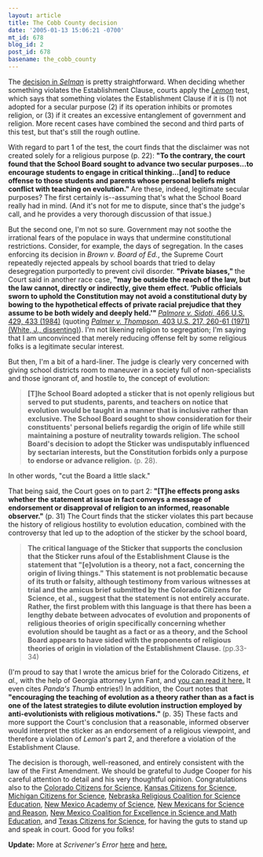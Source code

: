 ```yaml
---
layout: article
title: The Cobb County decision
date: '2005-01-13 15:06:21 -0700'
mt_id: 678
blog_id: 2
post_id: 678
basename: the_cobb_county
---
```

The <a href="http://www.gand.uscourts.gov/documents/02cv2325ord.pdf">decision in <i>Selman</a> </i>is pretty straightforward. When deciding whether something violates the Establishment Clause, courts apply the <i><a href="http://caselaw.lp.findlaw.com/scripts/getcase.pl?court=us&vol=403&invol=602#613">Lemon</a> </i>test, which says that something violates the Establishment Clause if it is (1) not adopted for a secular purpose (2) if its operation inhibits or promotes religion, or (3) if it creates an excessive entanglement of government and religion. More recent cases have combined the second and third parts of this test, but that's still the rough outline.

<!--more-->

With regard to part 1 of the test, the court finds that the disclaimer was not created solely for a religious purpose (p. 22): <b>"To the contrary, the court found that the School Board sought to advance two secular purposes...to encourage students to engage in critical thinking...[and] to reduce offense to those students and parents whose personal beliefs might conflict with teaching on evolution." </b>Are these, indeed, legitimate secular purposes? The first certainly is--assuming that's what the School Board really had in mind. (And it's not for me to dispute, since that's the judge's call, and he provides a very thorough discussion of that issue.) 

But the second one, I'm not so sure. Government may not soothe the irrational fears of the populace in ways that undermine constitutional restrictions. Consider, for example, the days of segregation. In the cases enforcing its decision in <i>Brown v. Board of Ed.</i>, the Supreme Court repeatedly rejected appeals by school boards that tried to delay desegregation purportedly to prevent civil disorder. <b>"Private biases," </b>the Court said in another race case,<b> "may be outside the reach of the law, but the law cannot, directly or indirectly, give them effect. ‘Public officials sworn to uphold the Constitution may not avoid a constitutional duty by bowing to the hypothetical effects of private racial prejudice that they assume to be both widely and deeply held.'" </b><i><a href="http://caselaw.lp.findlaw.com/scripts/getcase.pl?court=us&vol=466&invol=429#433">Palmore v. Sidoti</i>, 466 U.S. 429, 433 (1984)</a> (quoting<i> <a href="http://caselaw.lp.findlaw.com/scripts/getcase.pl?court=us&vol=403&invol=217#261">Palmer v. Thompson</i>, 403 U.S. 217, 260-61 (1971) (White, J., dissenting)</a>). I'm not likening religion to segregation; I'm saying that I am unconvinced that merely reducing offense felt by some religious folks is a legitimate secular interest.

But then, I'm a bit of a hard-liner. The judge is clearly very concerned with giving school districts room to maneuver in a society full of non-specialists and those ignorant of, and hostile to, the concept of evolution:<blockquote><b>[T]he School Board adopted a sticker that is not openly religious but served to put students, parents, and teachers on notice that evolution would be taught in a manner that is inclusive rather than exclusive. The School Board sought to show consideration for their constituents' personal beliefs regardig the origin of life while still maintaining a posture of neutrality towards religion. The school Board's decision to adopt the Sticker was undisputably influenced by sectarian interests, but the Constitution forbids only a purpose to endorse or advance religion.</b> (p. 28).</blockquote>

In other words, "cut the Board a little slack."

That being said, the Court goes on to part 2: <b>"[T]he effects prong asks whether the statement at issue in fact conveys a message of endorsement or disapproval of religion to an informed, reasonable observer." </b>(p. 31) The Court finds that the sticker violates this part because the history of religious hostility to evolution education, combined with the controversy that led up to the adoption of the sticker by the school board,<blockquote><b>The critical language of the Sticker that supports the conclusion that the Sticker runs afoul of the Establishment Clause is the statement that "[e]volution is a theory, not a fact, concerning the origin of living things." This statement is not problematic because of its truth or falsity, although testimony from various witnesses at trial and the amicus brief submitted by the Colorado Citizens for Science, et al., suggest that the statement is not entirely accurate. Rather, the first problem with this language is that there has been a lengthy debate between advocates of evolution and proponents of religious theories of origin specifically concerning whether evolution should be taught as a fact or as a theory, and the School Board appears to have sided with the proponents of religious theories of origin in violation of the Establishment Clause. </b> (pp.33-34)</blockquote>

(I'm proud to say that I wrote the amicus brief for the Colorado Citizens, <i>et al., </i> with the help of Georgia attorney Lynn Fant, and <a href="http://www.pandasthumb.org/pt-archives/COBB COUNTY AMICUS.pdf">you can read it here.</a> It even cites <i>Panda's Thumb </i>entries!) In addition, the Court notes that <b>"encouraging the teaching of evolution as a theory rather than as a fact is one of the latest strategies to dilute evolution instruction employed by anti-evolutionists with religious motivations." </b>(p. 35) These facts and more support the Court's conclusion that a reasonable, informed observer would interpret the sticker as an endorsement of a religious viewpoint, and therefore a violation of <i>Lemon</i>'s part 2, and therefore a violation of the Establishment Clause.

The decision is thorough, well-reasoned, and entirely consistent with the law of the First Amendment. We should be grateful to Judge Cooper for his careful attention to detail and his very thoughtful opinion. Congratulations also to the <a href="http://www.coloradocfs.org/">Colorado Citizens for Science</a>, <a href="http://www.kcfs.org/">Kansas Citizens for Science</a>, <a href="http://www.michigancitizensforscience.org/About%20Michigan%20Citizens%20for%20Science.htm">Michigan Citizens for Science</a>, <a href="http://puffin.creighton.edu/NRCSE/">Nebraska Religious Coalition for Science Education</a>, <a href="http://www.nmas.org/#about">New Mexico Academy of Science</a>, <a href="http://www.nmsr.org/">New Mexicans for Science and Reason</a>, <a href="http://www.cesame-nm.org/">New Mexico Coalition for Excellence in Science and Math Education</a>, and <a href="http://texscience.org/">Texas Citizens for Science</a>, for having the guts to stand up and speak in court. Good for you folks!

<b>Update:</b> More at <i>Scrivener's Error</i> <a href="http://scrivenerserror.blogspot.com/2005/01/faith-based-initiative.html">here</a> and <a href="http://scrivenerserror.blogspot.com/2005/01/more-thoughts-on-selman.html">here.</a>
